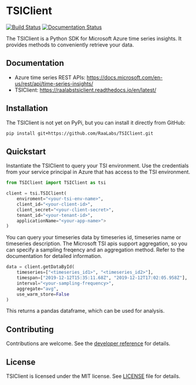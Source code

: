 # TSIClient
[![Build Status](https://dev.azure.com/raalabs/One%20Operation%20Analytics%20Serving/_apis/build/status/RaaLabs.TSIClient?branchName=master)](https://dev.azure.com/raalabs/One%20Operation%20Analytics%20Serving/_build/latest?definitionId=8&branchName=master)
[![Documentation Status](https://readthedocs.org/projects/raalabstsiclient/badge/?version=latest)](https://raalabstsiclient.readthedocs.io/en/latest/?badge=latest)

The TSIClient is a Python SDK for Microsoft Azure time series insights. It provides methods to conveniently retrieve your data. 

## Documentation
- Azure time series REST APIs: <https://docs.microsoft.com/en-us/rest/api/time-series-insights/>
- TSIClient: <https://raalabstsiclient.readthedocs.io/en/latest/>


## Installation
The TSIClient is not yet on PyPi, but you can install it directly from GitHub:

````bash
pip install git+https://github.com/RaaLabs/TSIClient.git
````

## Quickstart
Instantiate the TSIClient to query your TSI environment. Use the credentials from your service principal in Azure that has access to the TSI environment.

````python
from TSIClient import TSIClient as tsi

client = tsi.TSIClient(
    enviroment="<your-tsi-env-name>",
    client_id="<your-client-id>",
    client_secret="<your-client-secret>",
    tenant_id="<your-tenant-id>",
    applicationName="<your-app-name>">
)
````

You can query your timeseries data by timeseries id, timeseries name or timeseries description. The Microsoft TSI apis support aggregation, so you can specify a sampling freqency and an aggregation method. Refer to the documentation for detailed information.

````python
data = client.getDataById(
    timeseries=["<timeseries_id1>", "<timeseries_id2>"],
    timespan=["2019-12-12T15:35:11.68Z", "2019-12-12T17:02:05.958Z"],
    interval="<your-sampling-frequency>",
    aggregate="avg",
    use_warm_store=False
)
````

This returns a pandas dataframe, which can be used for analysis.

## Contributing
Contributions are welcome. See the [developer reference](docs/source/developer.rst) for details.

## License
TSIClient is licensed under the MIT license. See [LICENSE](LICENSE.txt) file for details.
